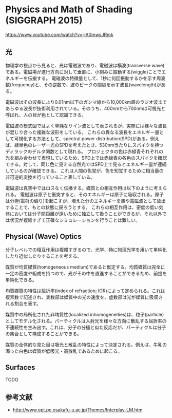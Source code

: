 # Physics and Math of Shading (SIGGRAPH 2015)

https://www.youtube.com/watch?v=j-A0mwsJRmk

## 光

物理学の視点から見ると、光は電磁波であり、電磁波は横波(transverse wave)である。電磁場が進行方向に対して垂直に、小刻みに振動する(wiggle)ことでエネルギーを伝搬する。
電磁波の特徴量として、1秒に何回振動するかを示す周波数(frequency)と、その逆数で、波のピークの間隔を示す波長(wavelength)がある。

電磁波はその波長により0.01nm以下のガンマ線から10,000km超のラジオ波まであらゆる波長が技術利用されている。そのうち、400nmから700nmは可視光と呼ばれ、人の目が色として認識できる。

電磁波の模式図ではよく単純なサイン波として表されるが、実際には様々な波長が混じり合った複雑な波形をしている。
これらの異なる波長をエネルギー量として可視化する方法として、spectral power distribution(SPD)がある。例えば、緑単色のレーザー光のSPDを考えたとき、530nm当たりにスパイクを持つディラックのデルタ関数として現れる。
プロジェクタの色は赤緑青それぞれの光を組み合わせて表現しているため、SPD上では赤緑青の各色のスパイクを確認できる。対して、同じ色に見える自然光ではSPD上で見るとエネルギー量が連続しているのが確認できる。
これは人間の色覚が、色を知覚するために相当量の非可逆的変換を行っていること表している。

電磁波は真空中ではロスなく伝播する。媒質との相互作用は以下のように考えられる。
電磁波は原子と衝突すると、そのエネルギーは原子に吸収される。原子は分極(電荷の偏り)を起こすが、増えた分のエネルギーを熱や電磁波として放出することで、もとの状態に戻ろうとする。
これらの相互作用は、密度の低い気体においては分子間距離が遠いために独立して扱うことができるが、それ以外では状況が複雑すぎて正確なシミュレーションを行うことは難しい。

## Physical (Wave) Optics

分子レベルでの相互作用は複雑すぎるので、光学、特に物理光学を用いて単純化したり近似したりすることを考える。

媒質が均質媒質(homogeneous medium)であると仮定する。均質媒質は完全に一定の密度や組成を持つので、光がその中を直進することができるため、前提を単純化できる。

均質媒質の特性は屈折率(index of refraction; IOR)によって定められる。これは複素数で記述され、実数部は媒質中の光の速度を、虚数部は光が媒質に吸収される割合を表す。

媒質中の局所化された非均質性(localized inhomogeneities)は、粒子(particle)としてモデル化される。パーティクルは入射光を様々な方向に散乱する屈折率の不連続性を生み出す。これは、分子の分極と似た反応だが、パーティクルは分子の集合として構成することができる。

媒質の全体的な見た目は吸光と散乱の特性によって決定される。例えば、牛乳の濁った白色は媒質が低吸光・高散乱であるために起こる。

## Surfaces

TODO

## 参考文献

- http://www.opt.pe.osakafu-u.ac.jp/Themes/Interplay-LM.htm
